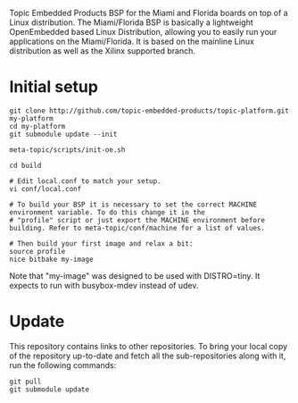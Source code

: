 Topic Embedded Products BSP for the Miami and Florida boards on top of a Linux distribution. The Miami/Florida BSP is basically a lightweight OpenEmbedded based Linux Distribution, allowing you to easily run your applications on the Miami/Florida. It is based on the mainline Linux distribution as well as the Xilinx supported branch.

# Initial setup

```
git clone http://github.com/topic-embedded-products/topic-platform.git my-platform
cd my-platform
git submodule update --init

meta-topic/scripts/init-oe.sh

cd build

# Edit local.conf to match your setup.
vi conf/local.conf

# To build your BSP it is necessary to set the correct MACHINE environment variable. To do this change it in the
# "profile" script or just export the MACHINE environment before building. Refer to meta-topic/conf/machine for a list of values.

# Then build your first image and relax a bit:
source profile
nice bitbake my-image
````

Note that "my-image" was designed to be used with DISTRO=tiny. It
expects to run with busybox-mdev instead of udev.

# Update
This repository contains links to other repositories.
To bring your local copy of the repository up-to-date and fetch
all the sub-repositories along with it, run the following commands:

```
git pull
git submodule update
```



